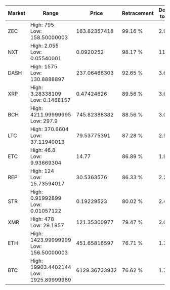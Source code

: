 | Market | Range | Price| Retracement | Doubles to 50% |
| --- | --- | --- | --- | --- |
| ZEC | High: 795<br />Low: 158.50000003 | 163.82357418 | 99.16 % | 2.91 |
| NXT | High: 2.055<br />Low: 0.05540001 | 0.0920252 | 98.17 % | 11.47 |
| DASH | High: 1575<br />Low: 130.8888897 | 237.06466303 | 92.65 % | 3.60 |
| XRP | High: 3.28338109<br />Low: 0.1468157 | 0.47424626 | 89.56 % | 3.62 |
| BCH | High: 4211.99999995<br />Low: 297.9 | 745.82388382 | 88.56 % | 3.02 |
| LTC | High: 370.6604<br />Low: 37.11940013 | 79.53775391 | 87.28 % | 2.56 |
| ETC | High: 46.8<br />Low: 9.93669304 | 14.77 | 86.89 % | 1.92 |
| REP | High: 124<br />Low: 15.73594017 | 30.5363576 | 86.33 % | 2.29 |
| STR | High: 0.91992899<br />Low: 0.01057122 | 0.19229523 | 80.02 % | 2.42 |
| XMR | High: 478<br />Low: 29.1957 | 121.35300977 | 79.47 % | 2.09 |
| ETH | High: 1423.99999999<br />Low: 156.50000003 | 451.65816597 | 76.71 % | 1.75 |
| BTC | High: 19903.4402144<br />Low: 1925.89999989 | 6129.36733932 | 76.62 % | 1.78 |

